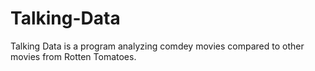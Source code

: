 # Talking-Data
Talking Data is a program analyzing comdey movies compared to other movies from Rotten Tomatoes.
